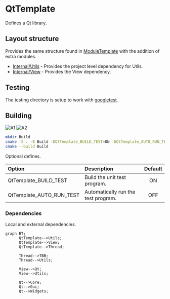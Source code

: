 # QtTemplate

Defines a Qt library.

## Layout structure

Provides the same structure found in [ModuleTemplate](https://github.com/chcly/ModuleTemplate) with the addition of extra modules.

+ [Internal/Utils](https://github.com/chcly/Module.Utils) - Provides the project level dependency for Utils.
+ [Internal/View](https://github.com/chcly/Module.View) - Provides the View dependency.

## Testing

The testing directory is setup to work with [googletest](https://github.com/google/googletest).

## Building

![A1](https://github.com/chcly/QtTemplate/actions/workflows/build-linux.yml/badge.svg)
![A2](https://github.com/chcly/QtTemplate/actions/workflows/build-windows.yml/badge.svg)

```sh
mkdir Build
cmake -S . -B Build -DQtTemplate_BUILD_TEST=ON -DQtTemplate_AUTO_RUN_TEST=ON
cmake --build Build
```

Optional defines.

| Option                      | Description                                          | Default |
|:----------------------------|:-----------------------------------------------------|:-------:|
| QtTemplate_BUILD_TEST         | Build the unit test program.                         |   ON    |
| QtTemplate_AUTO_RUN_TEST      | Automatically run the test program.                  |   OFF   |


### Dependencies

Local and external dependencies.

```mermaid
graph BT;
      QtTemplate-->Utils;
      QtTemplate-->View;
      QtTemplate-->Thread;

      Thread-->TBB;
      Thread-->Utils;

      View-->Qt;
      View-->Utils;

      Qt-->Core;
      Qt-->Gui;
      Qt-->Widgets;
```

